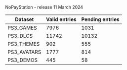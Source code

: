 NoPayStation - release 11 March 2024

|  Dataset  |Valid entries|Pending entries|
|-----------|-------------|---------------|
| PS3_GAMES |     7976    |      1031     |
|  PS3_DLCS |    11742    |     10132     |
| PS3_THEMES|     902     |      555      |
|PS3_AVATARS|     1777    |      814      |
| PS3_DEMOS |     445     |       58      |